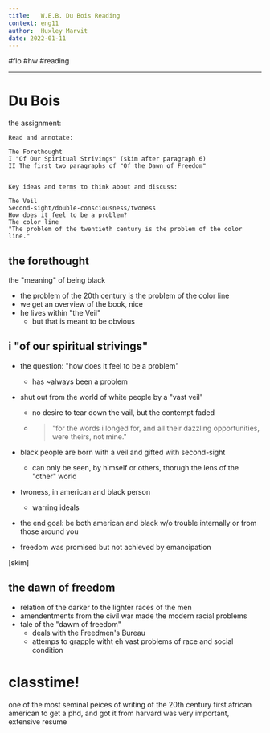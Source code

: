 ```yaml
---
title:   W.E.B. Du Bois Reading
context: eng11
author:  Huxley Marvit
date: 2022-01-11
---
```


#flo #hw #reading 

***

# Du Bois 

the assignment:
```ad-abstract
Read and annotate:

The Forethought
I "Of Our Spiritual Strivings" (skim after paragraph 6)
II The first two paragraphs of "Of the Dawn of Freedom"


Key ideas and terms to think about and discuss:

The Veil
Second-sight/double-consciousness/twoness
How does it feel to be a problem?
The color line
"The problem of the twentieth century is the problem of the color line."
 ```





## the forethought
the "meaning" of being black

- the problem of the 20th century is the problem of the color line
- we get an overview of the book, nice
- he lives within "the Veil"
	- but that is meant to be obvious
	
## i "of our spiritual strivings"
- the question: "how does it feel to be a problem"
	- has ~always been a problem
- shut out from the world of white people by a "vast veil"
	- no desire to tear down the vail, but the contempt faded
	- > "for the words i longed for, and all their dazzling opportunities, were theirs, not mine."
	
- black people are born with a veil and gifted with second-sight
	- can only be seen, by himself or others, thorugh the lens of the "other" world
- twoness, in american and black person
	- warring ideals
	
- the end goal: be both american and black w/o trouble internally or from those around you
- freedom was promised but not achieved by emancipation

[skim]

## the dawn of freedom

- relation of the darker to the lighter races of the men 
- amendentments from the civil war made the modern racial problems
- tale of the "dawm of freedom"
	- deals with the Freedmen's Bureau
	- attemps to grapple witht eh vast problems of race and social condition



# classtime!

one of the most seminal peices of writing of the 20th century
first african american to get a phd, and got it from harvard
was very important, extensive resume


























